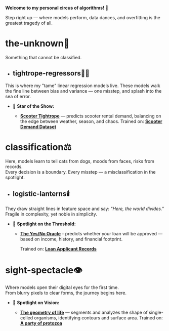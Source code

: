 **Welcome to my personal circus of algorithms! 🎪**

Step right up — where models perform, data dances, and overfitting is the greatest tragedy of all.

# the-unknown🌌
Something that cannot be classified.

* ## tightrope-regressors🤹‍♂️
This is where my "tame" linear regression models live. These models walk the fine line between bias and variance — one misstep, and splash into the sea of error.


* 🌟 **Star of the Show:**
 
  - **[Scooter Tightrope](model-zoo/the-unknown🌌/tightrope-regressors🤹‍♂️/scooter_rental.ipynb)** — predicts scooter rental demand, balancing on the edge between weather, season, and chaos. 
Trained on: **[Scooter Demand Dataset](data-den🕳️/day.csv)**  


# classification⚖️
Here, models learn to tell cats from dogs, moods from faces, risks from records.  
Every decision is a boundary. Every misstep — a misclassification in the spotlight.

* ## logistic-lanterns🕯️
They draw straight lines in feature space and say: *"Here, the world divides."*  
Fragile in complexity, yet noble in simplicity.


* 🔮 **Spotlight on the Threshold:**  
  - **[The Yes/No Oracle](model-zoo/classification⚖️/logistic-lanterns🕯️/)** - predicts whether your loan will be approved — based on income, history, and financial footprint. 
    
    Trained on: **[Loan Applicant Records](data-den🕳️/loan_data.csv)**  
    

# sight-spectacle👁️
Where models open their digital eyes for the first time.  
From blurry pixels to clear forms, the journey begins here.


* 🔭 **Spotlight on Vision:**
  
  - **[The geometry of life](model-zoo/sight-spectacle👁️/the_first_microbe.ipynb)** — segments and analyzes the shape of single-celled organisms, identifying contours and surface area.
Trained on: **[A party of protozoa](model-zoo/simplest-beasts🦠/IM0.jpg)**
    






